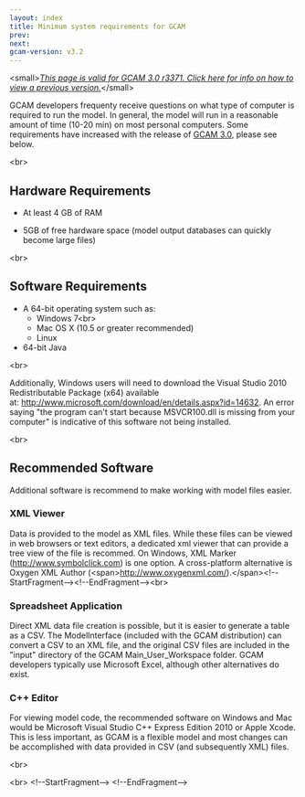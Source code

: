 ```yaml
---
layout: index
title: Minimum system requirements for GCAM
prev: 
next:
gcam-version: v3.2 
---
```


&lt;small&gt;[*This page is valid for GCAM 3.0 r3371. Click here for info on how to view a previous version.*](GCAM_Revision_History "wikilink")&lt;/small&gt;

GCAM developers frequenty receive questions on what type of computer is required to run the model. In general, the model will run in a reasonable amount of time (10-20 min) on most personal computers. Some requirements have increased with the release of [GCAM 3.0](GCAM_Revision_History "wikilink"), please see below.

&lt;br&gt;

Hardware Requirements
---------------------

-   At least 4 GB of RAM

<!-- -->

-   5GB of free hardware space (model output databases can quickly become large files)

&lt;br&gt;

Software Requirements
---------------------

-   A 64-bit operating system such as:
    -   Windows 7&lt;br&gt;
    -   Mac OS X (10.5 or greater recommended)
    -   Linux
-   64-bit Java

&lt;br&gt;

Additionally, Windows users will need to download the Visual Studio 2010 Redistributable Package (x64) available at:&nbsp;[<http://www.microsoft.com/download/en/details.aspx?id=14632>](http://www.microsoft.com/download/en/details.aspx?id=14632). An error saying "the program can't start because MSVCR100.dll is missing from your computer" is indicative of this software not being installed.

&lt;br&gt;

Recommended Software
--------------------

Additional software is recommend to make working with model files easier.

### XML Viewer

Data is provided to the model as XML files. While these files can be viewed in web browsers or text editors, a dedicated xml viewer that can provide a tree view of the file is recommed. On Windows, XML Marker ([<http://www.symbolclick.com>](http://www.symbolclick.com)) is one option. A cross-platform alternative is Oxygen XML Author (&lt;span&gt;[<http://www.oxygenxml.com/>](http://www.oxygenxml.com/)).&lt;/span&gt;&lt;!--StartFragment--&gt;&lt;!--EndFragment--&gt;&lt;br&gt;

### Spreadsheet Application

Direct XML data file creation is possible, but it is easier to generate a table as a CSV. The ModelInterface (included with the GCAM distribution) can convert a CSV to an XML file, and the original CSV files are included in the "input" directory of the GCAM Main\_User\_Workspace folder. GCAM developers typically use Microsoft Excel, although other alternatives do exist.

### C++ Editor

For viewing model code, the recommended software on Windows and Mac would be Microsoft Visual Studio C++ Express Edition 2010 or Apple Xcode. This is less important, as GCAM is a flexible model and most changes can be accomplished with data provided in CSV (and subsequently XML) files.

&lt;br&gt;

&lt;br&gt; &lt;!--StartFragment--&gt; &lt;!--EndFragment--&gt;
